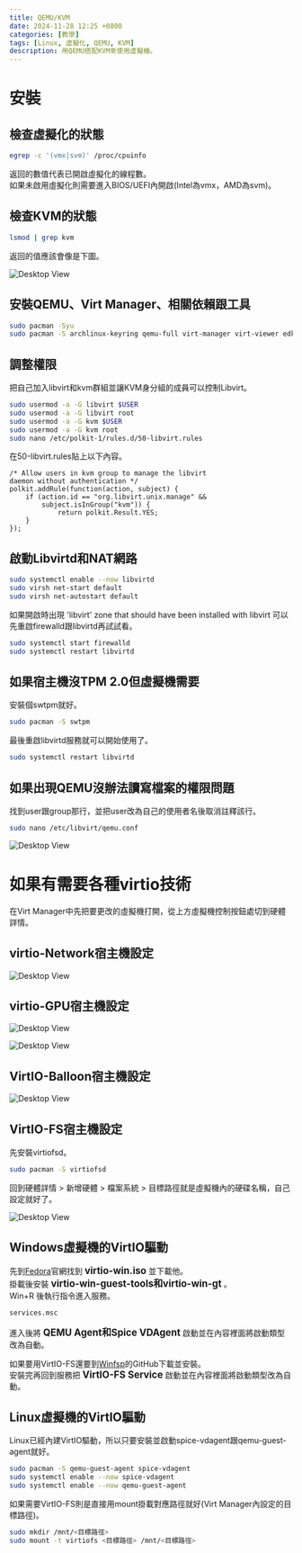 ```yaml
---
title: QEMU/KVM
date: 2024-11-28 12:25 +0800
categories: [教學]
tags: [Linux, 虛擬化, QEMU, KVM]
description: 用QEMU搭配KVM來使用虛擬機。
---
```


# 安裝
## 檢查虛擬化的狀態
```bash
egrep -c '(vmx|svm)' /proc/cpuinfo
```

返回的數值代表已開啟虛擬化的線程數。 <br>
如果未啟用虛擬化則需要進入BIOS/UEFI內開啟(Intel為vmx，AMD為svm)。 <br>

## 檢查KVM的狀態
```bash
lsmod | grep kvm
```

返回的值應該會像是下圖。 <br>

![Desktop View](/assets/img/2024-11-28-QEMU-KVM/KVM.png)

## 安裝QEMU、Virt Manager、相關依賴跟工具
```bash
sudo pacman -Syu
sudo pacman -S archlinux-keyring qemu-full virt-manager virt-viewer edk2-ovmf dnsmasq vde2 bridge-utils openbsd-netcat libguestfs virglrenderer
```

## 調整權限
把自己加入libvirt和kvm群組並讓KVM身分組的成員可以控制Libvirt。 <br>
```bash
sudo usermod -a -G libvirt $USER
sudo usermod -a -G libvirt root
sudo usermod -a -G kvm $USER
sudo usermod -a -G kvm root
sudo nano /etc/polkit-1/rules.d/50-libvirt.rules
```

在50-libvirt.rules貼上以下內容。 <br>
```text
/* Allow users in kvm group to manage the libvirt
daemon without authentication */
polkit.addRule(function(action, subject) {
    if (action.id == "org.libvirt.unix.manage" &&
        subject.isInGroup("kvm")) {
            return polkit.Result.YES;
    }
});
```

## 啟動Libvirtd和NAT網路
```bash
sudo systemctl enable --now libvirtd
sudo virsh net-start default
sudo virsh net-autostart default
```

如果開啟時出現 'libvirt' zone that should have been installed with libvirt 可以先重啟firewalld跟libvirtd再試試看。 <br>
```bash
sudo systemctl start firewalld
sudo systemctl restart libvirtd
```

## 如果宿主機沒TPM 2.0但虛擬機需要
安裝個swtpm就好。 <br>
```bash
sudo pacman -S swtpm
```

最後重啟libvirtd服務就可以開始使用了。 <br>
```bash
sudo systemctl restart libvirtd
```

## 如果出現QEMU沒辦法讀寫檔案的權限問題
找到user跟group那行，並把user改為自己的使用者名後取消註釋該行。 <br>
```bash
sudo nano /etc/libvirt/qemu.conf
```

![Desktop View](/assets/img/2024-11-28-QEMU-KVM/QEMU-User.png)

# 如果有需要各種virtio技術
在Virt Manager中先把要更改的虛擬機打開，從上方虛擬機控制按鈕處切到硬體詳情。 <br>

## virtio-Network宿主機設定

![Desktop View](/assets/img/2024-11-28-QEMU-KVM/VirtioNetwork.png)

## virtio-GPU宿主機設定

![Desktop View](/assets/img/2024-11-28-QEMU-KVM/VirtioGPU1.png)

![Desktop View](/assets/img/2024-11-28-QEMU-KVM/VirtioGPU2.png)

## VirtIO-Balloon宿主機設定

![Desktop View](/assets/img/2024-11-28-QEMU-KVM/Virtio-Balloon.png)

## VirtIO-FS宿主機設定
先安裝virtiofsd。 <br>
```bash
sudo pacman -S virtiofsd
```

回到硬體詳情 > 新增硬體 > 檔案系統 > 目標路徑就是虛擬機內的硬碟名稱，自己設定就好了。 <br>

![Desktop View](/assets/img/2024-11-28-QEMU-KVM/VirtIO-FS.png)

## Windows虛擬機的VirtIO驅動
先到[Fedora](https://fedorapeople.org/groups/virt/virtio-win/direct-downloads/archive-virtio/virtio-win-0.1.266-1/)官網找到 <span style="font-weight: bold; font-size: 1.2em;">virtio-win.iso</span> 並下載他。 <br>
掛載後安裝 <span style="font-weight: bold; font-size: 1.2em;">virtio-win-guest-tools和virtio-win-gt</span> 。 <br>
Win+R 後執行指令進入服務。 <br>
```bash
services.msc
```

進入後將 <span style="font-weight: bold; font-size: 1.2em;">QEMU Agent和Spice VDAgent</span> 啟動並在內容裡面將啟動類型改為自動。 <br>

如果要用VirtIO-FS還要到[Winfsp](https://github.com/winfsp/winfsp/releases)的GitHub下載並安裝。 <br>
安裝完再回到服務把 <span style="font-weight: bold; font-size: 1.2em;">VirtIO-FS Service</span> 啟動並在內容裡面將啟動類型改為自動。 <br>

## Linux虛擬機的VirtIO驅動
Linux已經內建VirtIO驅動，所以只要安裝並啟動spice-vdagent跟qemu-guest-agent就好。 <br>
```bash
sudo pacman -S qemu-guest-agent spice-vdagent
sudo systemctl enable --now spice-vdagent
sudo systemctl enable --now qemu-guest-agent
```

如果需要VirtIO-FS則是直接用mount掛載對應路徑就好(Virt Manager內設定的目標路徑)。 <br>
```bash
sudo mkdir /mnt/<目標路徑>
sudo mount -t virtiofs <目標路徑> /mnt/<目標路徑>
```
